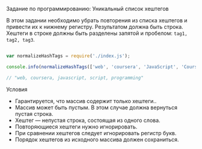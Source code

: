 Задание по программированию: Уникальный список хештегов 

В этом задании необходимо убрать повторения из списка хештегов и привести их к нижнему регистру. Результатом должна быть строка. Хештеги в строке должны быть разделены запятой и пробелом: `tag1, tag2, tag3`.

```javascript

var normalizeHashTags = require('./index.js');

console.info(normalizeHashTags(['web', 'coursera', 'JavaScript', 'Coursera', 'script', 'programming']));

// "web, coursera, javascript, script, programming"


```

Условия
* Гарантируется, что массив содержит только хештеги..
* Массив может быть пустым. В этом случае должна вернуться пустая строка.
* Хештег — непустая строка, состоящая из одного слова.
* Повторяющиеся хештеги нужно игнорировать.
* При сравнении хештегов следует игнорировать регистр букв.
* Порядок хештегов из исходного массива должен сохраниться.